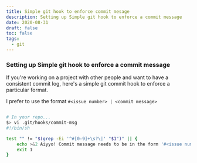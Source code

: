 ```yaml
---
title: Simple git hook to enforce commit mesage
description: Setting up Simple git hook to enforce a commit message
date: 2020-08-31
draft: false
toc: false
tags:
  - git
---
```


### Setting up Simple git hook to enforce a commit message

If you're working on a project with other people and want to have a consistent commit log,
here's a simple git commit hook to enforce a particular format.

I prefer to use the format `#<issue number> | <commit message>`

```bash

# In your repo...
$> vi .git/hooks/commit-msg
#!/bin/sh

test "" != "$(grep -Ei '^#[0-9]+\s?\|' "$1")" || {
    echo >&2 Aiyyo! Commit message needs to be in the form '#<issue number> | <text message>'.
    exit 1
}
```